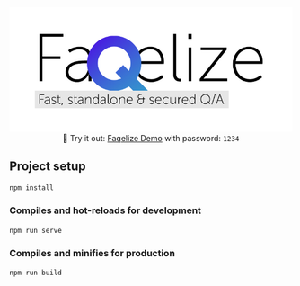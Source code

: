 <img src="assets/banner.jpg" alt="drawing" width="800"/>

<center>
🖤 Try it out: <a href="https://ilyich.ru/Faqelize/" target="_blank">Faqelize Demo</a> with password: <code>1234</code>
</center>


## Project setup
```
npm install
```

### Compiles and hot-reloads for development
```
npm run serve
```

### Compiles and minifies for production
```
npm run build
```
